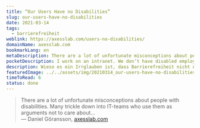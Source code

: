 ```yaml
---
title: “Our Users Have no Disabilities”
slug: our-users-have-no-disabilities
date: 2021-03-14
tags:
  - barrierefreiheit
weblink: https://axesslab.com/users-no-disabilities/
domainName: axesslab.com
bookmarkLang: en
metaDescription: There are a lot of unfortunate misconceptions about people with disabilities. Many trickle down into IT-teams who use them as arguments not to care about…
pocketDescription: I work on an intranet. We don’t have disabled employees. Our customers are athletes, not handicapped people.
description: Wieso es ein Irrglauben ist, dass Barrierefreiheit nicht nötig ist, wird hier etwas beleuchtet.
featuredImage: ../../assets/img/20210314_our-users-have-no-disabilities.png
timeToRead: 6
status: done
---
```

<blockquote>There are a lot of unfortunate misconceptions about people with disabilities. Many trickle down into IT-teams who use them as arguments not to care about…
<footer>— Daniel Göransson, <a href="https://axesslab.com/users-no-disabilities/">axesslab.com</a></footer></blockquote>
